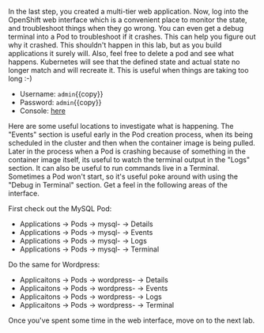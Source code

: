 In the last step, you created a multi-tier web application. Now, log into the OpenShift web interface which is a convenient place to monitor the state, and troubleshoot things when they go wrong. You can even get a debug terminal into a Pod to troubleshoot if it crashes. This can help you figure out why it crashed. This shouldn't happen in this lab, but as you build applications it surely will. Also, feel free to delete a pod and see what happens. Kubernetes will see that the defined state and actual state no longer match and will recreate it. This is useful when things are taking too long :-)

* Username: `admin`{{copy}}
* Password: `admin`{{copy}}
* Console: [here](https://[[HOST_SUBDOMAIN]]-8443-[[KATACODA_HOST]].environments.katacoda.com/console/project/default/overview)

Here are some useful locations to investigate what is happening. The "Events" section is useful early in the Pod creation process, when its being scheduled in the cluster and then when the container image is being pulled. Later in the process when a Pod is crashing because of something in the container image itself, its useful to watch the terminal output in the "Logs" section. It can also be useful to run commands live in a Terminal. Sometimes a Pod won't start, so it's useful poke around with using the "Debug in Terminal" section. Get a feel in the following areas of the interface.

First check out the MySQL Pod:

- Applications -> Pods -> mysql-<id> -> Details
- Applications -> Pods -> mysql-<id> -> Events 
- Applications -> Pods -> mysql-<id> -> Logs
- Applications -> Pods -> mysql-<id> -> Terminal

Do the same for Wordpress:

- Applicaitons -> Pods -> wordpress-<id> -> Details
- Applicaitons -> Pods -> wordpress-<id> -> Events
- Applicaitons -> Pods -> wordpress-<id> -> Logs
- Applicaitons -> Pods -> wordpress-<id> -> Terminal

Once you've spent some time in the web interface, move on to the next lab.
